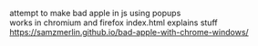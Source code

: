 attempt to make bad apple in js using popups      
works in chromium and firefox
index.html explains stuff    
https://samzmerlin.github.io/bad-apple-with-chrome-windows/

